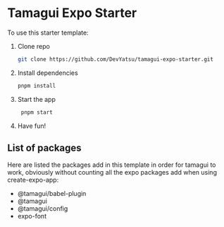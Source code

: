 # Tamagui Expo Starter

To use this starter template:

1. Clone repo

   ```bash
   git clone https://github.com/DevYatsu/tamagui-expo-starter.git
   ```

2. Install dependencies

   ```bash
   pnpm install
   ```

3. Start the app

   ```bash
    pnpm start
   ```

4. Have fun!

## List of packages

Here are listed the packages add in this template in order for tamagui to work, obviously without counting all the expo packages add when using create-expo-app:

- @tamagui/babel-plugin
- @tamagui
- @tamagui/config
- expo-font
